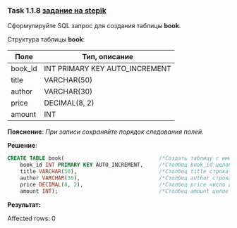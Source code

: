 ### Task 1.1.8 [задание на stepik](https://stepik.org/lesson/297508/step/8?unit=279268)
Сформулируйте SQL запрос для создания таблицы **book**.

Структура таблицы **book**:

| Поле  | Тип, описание                |
|-------|------------------------------|
|book_id|INT PRIMARY KEY AUTO_INCREMENT|
|title  |VARCHAR(50)                   |
|author |VARCHAR(30)                   |
|price  |DECIMAL(8, 2)                 |
|amount |INT                           |

**Пояснение**: *При записи сохраняйте порядок следования полей.*

**Решение**:
```sql 
CREATE TABLE book(                              /*Создать таблицу с именем book*/
    book_id INT PRIMARY KEY AUTO_INCREMENT,     /*Столбец book_id целое число атоматическое заполнение*/
    title VARCHAR(50),                          /*Столбец title строка до 50 символов*/
    author VARCHAR(30),                         /*Столбец author строка до 30 символов*/
    price DECIMAL(8, 2),                        /*Столбец price число до 8 символов 2 из них дробь*/
    amount INT);                                /*Столбец amount целое число*/
```

**Результат:**

Affected rows: 0

